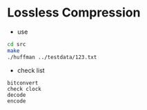 # Lossless Compression

* use
```Bash
cd src
make
./huffman ../testdata/123.txt
```

* check list
```
bitconvert
check clock
decode
encode
```
